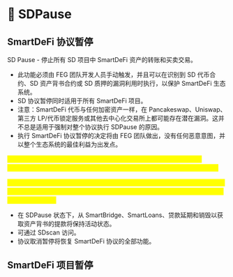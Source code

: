 # 🔐 SDPause

## SmartDeFi 协议暂停

SD Pause - 停止所有 SD 项目中 SmartDeFi 资产的转账和买卖交易。&#x20;

* 此功能必须由 FEG 团队开发人员手动触发，并且可以在识别到 SD 代币合约、SD 资产背书合约或 SD 质押的漏洞利用时执行，以保护 SmartDeFi 生态系统。&#x20;
* SD 协议暂停同时适用于所有 SmartDeFi 项目。
* 注意：SmartDeFi 代币与任何加密资产一样，在 Pancakeswap、Uniswap、第三方 LP/代币锁定服务或其他去中心化交易所上都可能存在潜在漏洞。这并不总是适用于强制对整个协议执行 SDPause 的原因。&#x20;
* 执行 SmartDeFi 协议暂停的决定将由 FEG 团队做出，没有任何恶意意图，并以整个生态系统的最佳利益为出发点。&#x20;

<mark style="color:yellow;">在 SDPause 执行后的 24 小时内，SmartDeFi 项目将可以选择同意保持 SDPause 状态，并需要项目所有者通过仪表板（或 SDScan，详情待定）确认</mark>

<mark style="color:yellow;">如果项目选择取消暂停，并且未在链上同意保持 SDPause 状态，则 24 小时后其项目将自动取消暂停。通过这样做，SD 项目对其在 24 小时后停止取消暂停的决定承担全部责任。</mark>

* 在 SDPause 状态下，从 SmartBridge、SmartLoans、贷款延期和销毁以获取资产背书的提款将保持活动状态。
* 可通过 SDscan 访问。
* 协议取消暂停将恢复 SmartDeFi 协议的全部功能。&#x20;



## SmartDeFi 项目暂停
